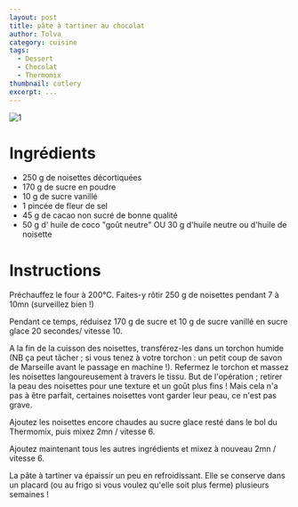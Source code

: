 ```yaml
---
layout: post
title: pâte à tartiner au chocolat
author: Tolva
category: cuisine
tags:
  - Dessert
  - Chocolat
  - Thermomix
thumbnail: cutlery
excerpt: ...
---
```


![1](https://farm2.staticflickr.com/1951/30402710647_7d8f068b83_b.jpg)

# Ingrédients

- 250 g de noisettes décortiquées
- 170 g de sucre en poudre
- 10 g de sucre vanillé
- 1 pincée de fleur de sel
- 45 g de cacao non sucré de bonne qualité
- 50 g d' huile de coco "goût neutre" OU 30 g d'huile neutre ou d'huile de noisette

# Instructions

Préchauffez le four à 200°C. Faites-y rôtir 250 g de noisettes pendant 7 à 10mn (surveillez bien !)

Pendant ce temps, réduisez 170 g de sucre et 10 g de sucre vanillé en sucre glace 20 secondes/ vitesse 10.

A la fin de la cuisson des noisettes, transférez-les dans un torchon humide (NB ça peut tâcher ; si vous tenez à votre torchon : un petit coup de savon de Marseille avant le passage en machine !). Refermez le torchon et massez les noisettes langoureusement à travers le tissu. But de l'opération ; retirer la peau des noisettes pour une texture et un goût plus fins ! Mais cela n'a pas à être parfait, certaines noisettes vont garder leur peau, ce n'est pas grave.

Ajoutez les noisettes encore chaudes au sucre glace resté dans le bol du Thermomix, puis mixez 2mn / vitesse 6.

Ajoutez maintenant tous les autres ingrédients et mixez à nouveau 2mn / vitesse 6.

La pâte à tartiner va épaissir un peu en refroidissant. Elle se conserve dans un placard (ou au frigo si vous voulez qu'elle soit plus ferme) plusieurs semaines !
